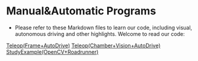 # Manual&Automatic Programs
- Please refer to these Markdown files to learn our code, including visual, autonomous driving and other highlights. Welcome to read our code:

[Teleop(Frame+AutoDrive)](https://github.com/BlueDarkUP/FTC-27570-INTO-THE-DEEP/blob/53b710ca1ecb6ad96be2c1a7584dc8fd30b14028/TeamCode/src/main/java/org/firstinspires/ftc/teamcode/TeleopWithFrame.md)
[Teleop(Chamber+Vision+AutoDrive)](https://github.com/BlueDarkUP/FTC-27570-INTO-THE-DEEP/blob/53b710ca1ecb6ad96be2c1a7584dc8fd30b14028/TeamCode/src/main/java/org/firstinspires/ftc/teamcode/TeleopWithFrame.md)
[StudyExample(OpenCV+Roadrunner)](https://github.com/BlueDarkUP/FTC-27570-INTO-THE-DEEP/blob/53b710ca1ecb6ad96be2c1a7584dc8fd30b14028/TeamCode/src/main/java/org/firstinspires/ftc/teamcode/WebCam.md)